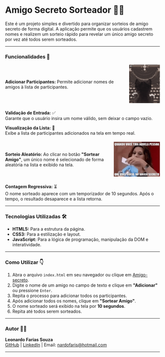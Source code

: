 # Amigo Secreto Sorteador 🎁✨

Este é um projeto simples e divertido para organizar sorteios de amigo secreto de forma digital. A aplicação permite que os usuários cadastrem nomes e realizem um sorteio rápido para revelar um único amigo secreto por vez até todos serem sorteados.

---

### Funcionalidades 🚀

<div style="display: flex; align-items: center; justify-content: space-between; margin-bottom: 20px;">
  <div style="flex: 1; padding-right: 15px;">
    <b>Adicionar Participantes:</b>  
    Permite adicionar nomes de amigos à lista de participantes.
  </div>
  <div style="flex-shrink: 0;">
    <img src="assets/gifs/Work_Cats_GIF.gif" alt="Adicionar Participantes" width="100">
  </div>
</div>

<b>Validação de Entrada:</b> ✅  
Garante que o usuário insira um nome válido, sem deixar o campo vazio.  

<b>Visualização da Lista:</b> 📝  
Exibe a lista de participantes adicionados na tela em tempo real.  

<div style="display: flex; align-items: center; justify-content: space-between; margin: 20px 0;">
  <div style="flex: 1; padding-right: 15px;">
    <b>Sorteio Aleatório:</b>  
    Ao clicar no botão <b>"Sortear Amigo"</b>, um único nome é selecionado de forma aleatória na lista e exibido na tela.
  </div>
  <div style="flex-shrink: 0;">
    <img src="assets/gifs/tenor.gif" alt="Sorteio Aleatório" width="150">
  </div>
</div>

<b>Contagem Regressiva:</b> ⏳  
O nome sorteado aparece com um temporizador de 10 segundos. Após o tempo, o resultado desaparece e a lista retorna.


---

### Tecnologias Utilizadas 🛠️

* **HTML5:** Para a estrutura da página.  
* **CSS3:** Para a estilização e layout.  
* **JavaScript:** Para a lógica de programação, manipulação da DOM e interatividade.  

---

### Como Utilizar 👇

1. Abra o arquivo `index.html` em seu navegador ou clique em [Amigo-secreto](https://fariasleonardo.github.io/Amigo-secreto/).  
2. Digite o nome de um amigo no campo de texto e clique em **"Adicionar"** ou pressione `Enter`.  
3. Repita o processo para adicionar todos os participantes.  
4. Após adicionar todos os nomes, clique em **"Sortear Amigo"**.  
5. O nome sorteado será exibido na tela por **10 segundos**.  
6. Repita até todos serem sorteados.  

---

### Autor 🧑‍💻

**Leonardo Farias Souza**  
[GitHub](https://github.com/FariasLeonardo) | [LinkedIn](https://www.linkedin.com/in/leonardo-farias-souza-265952320) | Email: nardofaris@hotmail.com  

---





